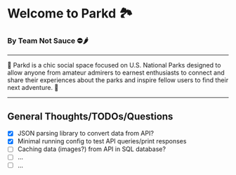 # Welcome to Parkd 🏞️
### By Team Not Sauce ⛔🌶️

-----
🌲 Parkd is a chic social space focused on U.S. National Parks designed to allow anyone from amateur admirers to earnest enthusiasts to connect and share their experiences
about the parks and inspire fellow users to find their next adventure. 🌲


-----
## General Thoughts/TODOs/Questions

- [x] JSON parsing library to convert data from API?
- [x] Minimal running config to test API queries/print responses
- [ ] Caching data (images?) from API in SQL database?
- [ ] ...
- [ ] ...